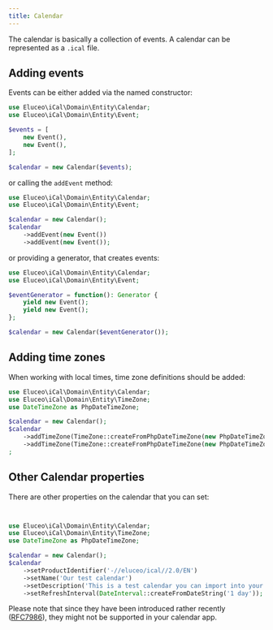 ```yaml
---
title: Calendar
---
```


The calendar is basically a collection of events.
A calendar can be represented as a `.ical` file.

## Adding events

Events can be either added via the named constructor:

```php
use Eluceo\iCal\Domain\Entity\Calendar;
use Eluceo\iCal\Domain\Entity\Event;

$events = [
    new Event(),
    new Event(),
];

$calendar = new Calendar($events);
```

or calling the `addEvent` method:

```php
use Eluceo\iCal\Domain\Entity\Calendar;
use Eluceo\iCal\Domain\Entity\Event;

$calendar = new Calendar();
$calendar
    ->addEvent(new Event())
    ->addEvent(new Event());
```

or providing a generator, that creates events:

```php
use Eluceo\iCal\Domain\Entity\Calendar;
use Eluceo\iCal\Domain\Entity\Event;

$eventGenerator = function(): Generator {
    yield new Event();
    yield new Event();
};

$calendar = new Calendar($eventGenerator());
```

## Adding time zones

When working with local times, time zone definitions should be added:

```php
use Eluceo\iCal\Domain\Entity\Calendar;
use Eluceo\iCal\Domain\Entity\TimeZone;
use DateTimeZone as PhpDateTimeZone;

$calendar = new Calendar();
$calendar
    ->addTimeZone(TimeZone::createFromPhpDateTimeZone(new PhpDateTimeZone('Europe/Berlin')))
    ->addTimeZone(TimeZone::createFromPhpDateTimeZone(new PhpDateTimeZone('Europe/London')))
;
```

## Other Calendar properties

There are other properties on the calendar that you can set:

```php


use Eluceo\iCal\Domain\Entity\Calendar;
use Eluceo\iCal\Domain\Entity\TimeZone;
use DateTimeZone as PhpDateTimeZone;

$calendar = new Calendar();
$calendar
    ->setProductIdentifier('-//eluceo/ical//2.0/EN')
    ->setName('Our test calendar')
    ->setDescription('This is a test calendar you can import into your calendar app.')
    ->setRefreshInterval(DateInterval::createFromDateString('1 day'));
```

Please note that since they have been introduced rather recently ([RFC7986](https://datatracker.ietf.org/doc/html/rfc7986#page-9)),
they might not be supported in your calendar app.
